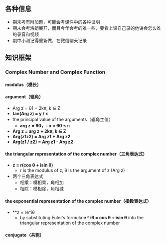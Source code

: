 ## 各种信息
* 期末考有附加题，可能会考课件中的各种证明
* 期末会考洛朗展开，而且今年会考的难一些，要看上课自己录的他讲会怎么难的录音和视频
* 期中小测记得重新做，在微信聊天记录

## 知识框架
### Complex Number and Complex Function
#### modulus（模长）

#### argument（辐角）
* Arg z = θ1 + 2kπ, k ∈ Z
* **tan(Arg z) = y / x**
* the principal value of the arguments（辐角主值）
    * **arg z = θ0，−π < θ0 ≤ π**
* **Arg z = arg z + 2kπ, k ∈ Z**
* **Arg(z1z2) = Arg z1 + Arg z2**
* **Arg(z1 / z2) = Arg z1 - Arg z2**

#### the triangular representation of the complex number（三角表达式）
* **z = r(cos θ + isin θ)**
    * r is the modulus of z, θ is the argument of z (Arg z)
* 两个三角表达式
    * 相乘：模相乘，角相加
    * 相除：模相除，角相减

#### the exponential representation of the complex number（指数表达式）
* **z = re^iθ
    * by substituting Euler’s formula **e ^ iθ = cos θ + isin θ** into the triangular representation of the complex number

#### conjugate（共轭）